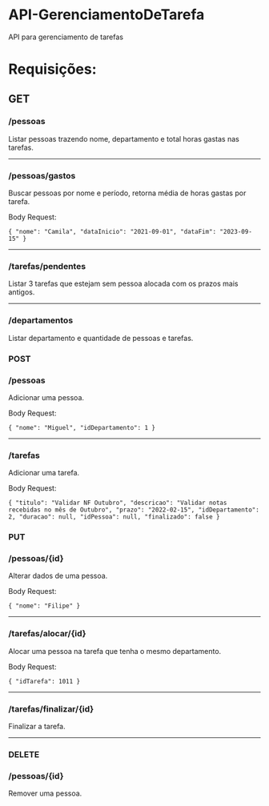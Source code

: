 # API-GerenciamentoDeTarefa
API para gerenciamento de tarefas

# Requisições:

## GET

### /pessoas

Listar pessoas trazendo nome, departamento e total horas gastas nas tarefas.

-------------------

### /pessoas/gastos

Buscar pessoas por nome e período, retorna média de horas gastas por tarefa.

Body Request:

`{
  "nome": "Camila",
  "dataInicio": "2021-09-01",
  "dataFim": "2023-09-15"
}`

-------------------

### /tarefas/pendentes

Listar 3 tarefas que estejam sem pessoa alocada com os prazos mais antigos.

-------------------

### /departamentos

Listar departamento e quantidade de pessoas e tarefas.

### POST

### /pessoas

Adicionar uma pessoa.

Body Request:

`{
    "nome": "Miguel",
    "idDepartamento": 1
}`

-------------------

### /tarefas

Adicionar uma tarefa.

Body Request:

`{
  "titulo": "Validar NF Outubro",
  "descricao": "Validar notas recebidas no mês de Outubro",
  "prazo": "2022-02-15",
  "idDepartamento": 2,
  "duracao": null,
  "idPessoa": null,
  "finalizado": false
}`

### PUT

### /pessoas/{id}

Alterar dados de uma pessoa.

Body Request:

`{
    "nome": "Filipe"
}`

-------------------

### /tarefas/alocar/{id}

Alocar uma pessoa na tarefa que tenha o mesmo departamento.

Body Request:

`{
    "idTarefa": 1011
}`

-------------------

### /tarefas/finalizar/{id}

Finalizar a tarefa.

-------------------

### DELETE

### /pessoas/{id}

Remover uma pessoa.




